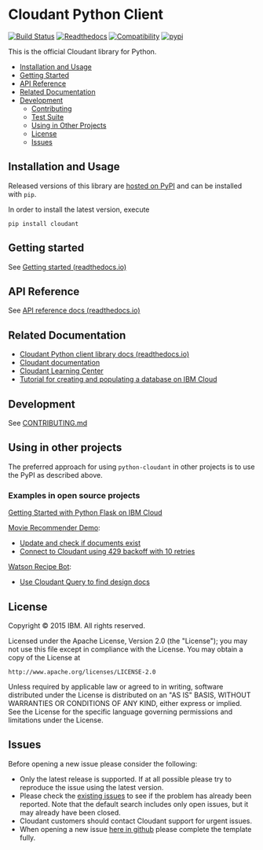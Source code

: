 # Cloudant Python Client

[![Build Status](https://travis-ci.org/cloudant/python-cloudant.svg?branch=master)](https://travis-ci.org/cloudant/python-cloudant)
[![Readthedocs](https://readthedocs.org/projects/pip/badge/)](http://python-cloudant.readthedocs.io)
[![Compatibility](https://img.shields.io/badge/python-2.7%2C%203.5-blue.svg)](http://python-cloudant.readthedocs.io/en/latest/compatibility.html)
[![pypi](https://img.shields.io/pypi/v/cloudant.svg)](https://pypi.python.org/pypi/cloudant)

This is the official Cloudant library for Python.

* [Installation and Usage](#installation-and-usage)
* [Getting Started](#getting-started)
* [API Reference](http://python-cloudant.readthedocs.io/en/latest/cloudant.html)
* [Related Documentation](#related-documentation)
* [Development](#development)
    * [Contributing](CONTRIBUTING.md)
    * [Test Suite](CONTRIBUTING.md#running-the-tests)
    * [Using in Other Projects](#using-in-other-projects)
    * [License](#license)
    * [Issues](#issues)

## Installation and Usage


Released versions of this library are [hosted on PyPI](https://pypi.python.org/pypi/cloudant) and can be installed with `pip`.

In order to install the latest version, execute

    pip install cloudant

## Getting started

See [Getting started (readthedocs.io)](http://python-cloudant.readthedocs.io/en/latest/getting_started.html)

## API Reference

See [API reference docs (readthedocs.io)](http://python-cloudant.readthedocs.io/en/latest/cloudant.html)

## Related Documentation

* [Cloudant Python client library docs (readthedocs.io)](http://python-cloudant.readthedocs.io)
* [Cloudant documentation](https://console.bluemix.net/docs/services/Cloudant/cloudant.html#overview)
* [Cloudant Learning Center](https://developer.ibm.com/clouddataservices/cloudant-learning-center/)
* [Tutorial for creating and populating a database on IBM Cloud](https://console.bluemix.net/docs/services/Cloudant/tutorials/create_database.html#creating-and-populating-a-simple-cloudant-nosql-db-database-on-ibm-cloud)

## Development

See [CONTRIBUTING.md](https://github.com/cloudant/python-cloudant/blob/master/CONTRIBUTING.md)

## Using in other projects

The preferred approach for using `python-cloudant` in other projects is to use the PyPI as described above.

### Examples in open source projects

[Getting Started with Python Flask on IBM Cloud](https://github.com/IBM-Cloud/get-started-python)

[Movie Recommender Demo](https://github.com/snowch/movie-recommender-demo):
- [Update and check if documents exist](https://github.com/snowch/movie-recommender-demo/blob/master/web_app/app/dao.py#L162-L168)
- [Connect to Cloudant using 429 backoff with 10 retries](https://github.com/snowch/movie-recommender-demo/blob/master/web_app/app/cloudant_db.py#L17-L18)

[Watson Recipe Bot](https://github.com/ibm-watson-data-lab/watson-recipe-bot-python-cloudant):
- [Use Cloudant Query to find design docs](https://github.com/ibm-watson-data-lab/watson-recipe-bot-python-cloudant/blob/master/souschef/cloudant_recipe_store.py#L33-L77)

## License

Copyright © 2015 IBM. All rights reserved.

Licensed under the Apache License, Version 2.0 (the "License");
you may not use this file except in compliance with the License.
You may obtain a copy of the License at

    http://www.apache.org/licenses/LICENSE-2.0

Unless required by applicable law or agreed to in writing, software
distributed under the License is distributed on an "AS IS" BASIS,
WITHOUT WARRANTIES OR CONDITIONS OF ANY KIND, either express or implied.
See the License for the specific language governing permissions and
limitations under the License.

## Issues

Before opening a new issue please consider the following:
* Only the latest release is supported. If at all possible please try to reproduce the issue using
the latest version.
* Please check the [existing issues](https://github.com/cloudant/python-cloudant/issues)
to see if the problem has already been reported. Note that the default search
includes only open issues, but it may already have been closed.
* Cloudant customers should contact Cloudant support for urgent issues.
* When opening a new issue [here in github](../../issues) please complete the template fully.
